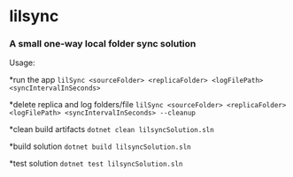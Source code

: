 # lilsync

### A small one-way local folder sync solution

Usage: 

*run the app
`lilSync <sourceFolder> <replicaFolder> <logFilePath> <syncIntervalInSeconds>`

*delete replica and log folders/file
`lilSync <sourceFolder> <replicaFolder> <logFilePath> <syncIntervalInSeconds> --cleanup`

*clean build artifacts
`dotnet clean lilsyncSolution.sln`

*build solution
`dotnet build lilsyncSolution.sln`

*test solution
`dotnet test lilsyncSolution.sln`